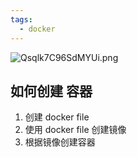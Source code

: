 ```yaml
---
tags:
  - docker
---
```

![Qsqlk7C96SdMYUi.png](https://s2.loli.net/2025/01/26/Qsqlk7C96SdMYUi.png)



## 如何创建 容器

1. 创建 docker file
2. 使用 docker file 创建镜像
3. 根据镜像创建容器

